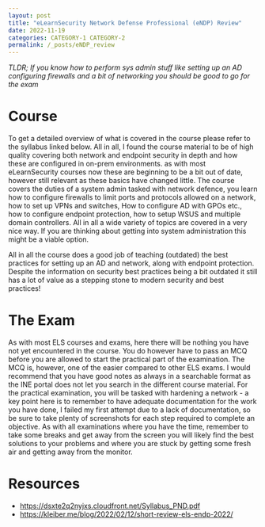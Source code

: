 ```yaml
---
layout: post
title: "eLearnSecurity Network Defense Professional (eNDP) Review"
date: 2022-11-19
categories: CATEGORY-1 CATEGORY-2
permalink: /_posts/eNDP_review
---
```


*TLDR; If you know how to perform sys admin stuff like setting up an AD configuring firewalls and a bit of networking you should be good to go for the exam* 

# Course
To get a detailed overview of what is covered in the course please refer to the syllabus linked below. All in all, I found the course material to be of high quality covering both network and endpoint security in depth and how these are configured in on-prem environments. as with most eLearnSecurity courses now these are beginning to be a bit out of date, however still relevant as these basics have changed little. The course covers the duties of a system admin tasked with network defence, you learn how to configure firewalls to limit ports and protocols allowed on a network, how to set up VPNs and switches, How to configure AD with GPOs etc., how to configure endpoint protection, how to setup WSUS and multiple domain controllers. All in all a wide variety of topics are covered in a very nice way. If you are thinking about getting into system administration this might be a viable option.

All in all the course does a good job of teaching (outdated) the best practices for setting up an AD and network, along with endpoint protection. Despite the information on security best practices being a bit outdated it still has a lot of value as a stepping stone to modern security and best practices!

# The Exam
As with most ELS courses and exams, here there will be nothing you have not yet encountered in the course. You do however have to pass an MCQ before you are allowed to start the practical part of the examination. The MCQ is, however, one of the easier compared to other ELS exams. I would recommend that you have good notes as always in a searchable format as the INE portal does not let you search in the different course material. For the practical examination, you will be tasked with hardening a network - a key point here is to remember to have adequate documentation for the work you have done, I failed my first attempt due to a lack of documentation, so be sure to take plenty of screenshots for each step required to complete an objective.
As with all examinations where you have the time, remember to take some breaks and get away from the screen you will likely find the best solutions to your problems and where you are stuck by getting some fresh air and getting away from the monitor.

# Resources
- https://dsxte2q2nyjxs.cloudfront.net/Syllabus_PND.pdf
- https://kleiber.me/blog/2022/02/12/short-review-els-endp-2022/
